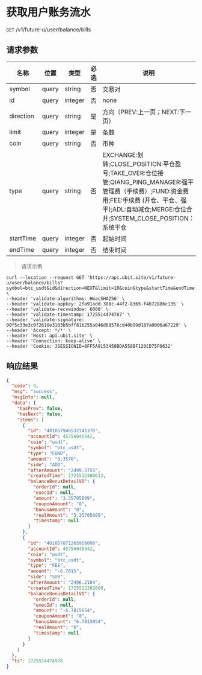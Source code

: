 # 获取用户账务流水

`GET` /v1/future-u/user/balance/bills

## 请求参数

| 名称        | 位置    | 类型      | 必选 | 说明                                                                                                                                                       |
|-----------|-------|---------|----|----------------------------------------------------------------------------------------------------------------------------------------------------------|
| symbol    | query | string  | 否  | 交易对                                                                                                                                                      |
| id        | query | integer | 否  | none                                                                                                                                                     |
| direction | query | string  | 是  | 方向（PREV:上一页；NEXT:下一页）                                                                                                                                    |
| limit     | query | integer | 是  | 条数                                                                                                                                                       |
| coin      | query | string  | 否  | 币种                                                                                                                                                       |
| type      | query | string  | 否  | EXCHANGE:划转;CLOSE_POSITION:平仓盈亏;TAKE_OVER:仓位接管;QIANG_PING_MANAGER:强平管理费（手续费）;FUND:资金费用;FEE:手续费 (开仓、平仓、强平);ADL:自动减仓;MERGE:仓位合并;SYSTEM_CLOSE_POSITION：系统平仓 |
| startTime | query | integer | 否  | 起始时间                                                                                                                                                     |
| endTime   | query | integer | 否  | 结束时间                                                                                                                                                     |

> 请求示例

```shell
curl --location --request GET 'https://api.ubit.site/v1/future-u/user/balance/bills?symbol=btc_usdt&id&direction=NEXT&limit=10&coin&type&startTime&endTime' \
--header 'validate-algorithms: HmacSHA256' \
--header 'validate-appkey: 2fa91add-388c-44f2-8365-f4b72886c135' \
--header 'validate-recvwindow: 6000' \
--header 'validate-timestamp: 1725514474787' \
--header 'validate-signature: 00f5c33e3c0f2610e3103b5bff81b255a046d68576cd40b99d187a0006a67229' \
--header 'Accept: */*' \
--header 'Host: api.ubit.site' \
--header 'Connection: keep-alive' \
--header 'Cookie: JSESSIONID=8FF5A9153450BDA558BF120CD75F0632'
```

## 响应结果

```json
{
  "code": 0,
  "msg": "success",
  "msgInfo": null,
  "data": {
    "hasPrev": false,
    "hasNext": false,
    "items": [
      {
        "id": "401857946532741376",
        "accountId": 45756045342,
        "coin": "usdt",
        "symbol": "btc_usdt",
        "type": "FUND",
        "amount": "3.3570",
        "side": "ADD",
        "afterAmount": "2499.5755",
        "createdTime": 1725512400613,
        "balanceBonusDetailVO": {
          "orderId": null,
          "execId": null,
          "amount": "3.35705009",
          "couponAmount": "0",
          "bonusAmount": "0",
          "realAmount": "3.35705009",
          "timestamp": null
        }
      },
      {
        "id": "401857871265956099",
        "accountId": 45756045342,
        "coin": "usdt",
        "symbol": "btc_usdt",
        "type": "FEE",
        "amount": "-6.7815",
        "side": "SUB",
        "afterAmount": "2496.2184",
        "createdTime": 1725512382668,
        "balanceBonusDetailVO": {
          "orderId": null,
          "execId": null,
          "amount": "-6.7815054",
          "couponAmount": "0",
          "bonusAmount": "6.7815054",
          "realAmount": "0",
          "timestamp": null
        }
      }
    ]
  },
  "ts": 1725514474978
}
```

